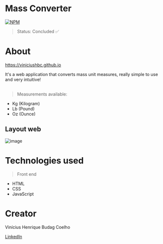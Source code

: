 # Mass Converter
[![NPM](https://img.shields.io/npm/l/react)](https://github.com/viniciushbc/viniciushbc.github.io/blob/main/LICENSE) 

> Status: Concluded ✅

# About 

https://viniciushbc.github.io

It's a web application that converts mass unit measures, really simple to use and very intuitive! <br> <br>
> Measurements available:
* Kg (Kilogram)
* Lb (Pound)
* Oz (Ounce)

## Layout web
![image](https://user-images.githubusercontent.com/100978033/211918547-9ae68958-0e1d-461a-b6b9-b81e2a218d15.png)

# Technologies used
> Front end
- HTML
- CSS
- JavaScript

# Creator

Vinícius Henrique Budag Coelho

[LinkedIn](https://www.linkedin.com/in/viníciushbcoelho/)
